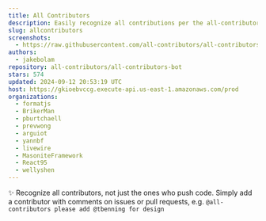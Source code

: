 ```yaml
---
title: All Contributors
description: Easily recognize all contributions per the all-contributors spec
slug: allcontributors
screenshots:
  - https://raw.githubusercontent.com/all-contributors/all-contributors/master/docs/assets/bot-usage.png
authors:
  - jakebolam
repository: all-contributors/all-contributors-bot
stars: 574
updated: 2024-09-12 20:53:19 UTC
host: https://gkioebvccg.execute-api.us-east-1.amazonaws.com/prod
organizations:
  - formatjs
  - BrikerMan
  - pburtchaell
  - prevwong
  - arguiot
  - yannbf
  - livewire
  - MasoniteFramework
  - React95
  - wellyshen
---
```


✨ Recognize all contributors, not just the ones who push code. Simply add a contributor with comments on issues or pull requests, e.g. `@all-contributors please add @tbenning for design`
